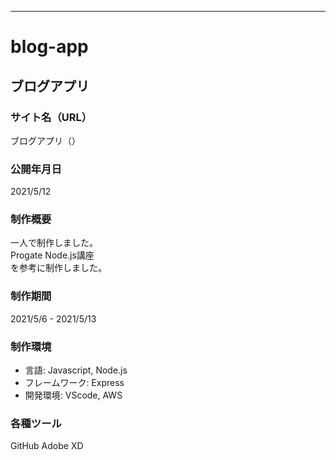---------------------------
# blog-app
ブログアプリ
---------------------------
### サイト名（URL）
ブログアプリ（）

### 公開年月日
2021/5/12

### 制作概要
一人で制作しました。<br>
Progate Node.js講座<br>
を参考に制作しました。

### 制作期間
2021/5/6 - 2021/5/13

### 制作環境
- 言語: Javascript, Node.js
- フレームワーク: Express
- 開発環境: VScode, AWS


### 各種ツール
GitHub
Adobe XD

